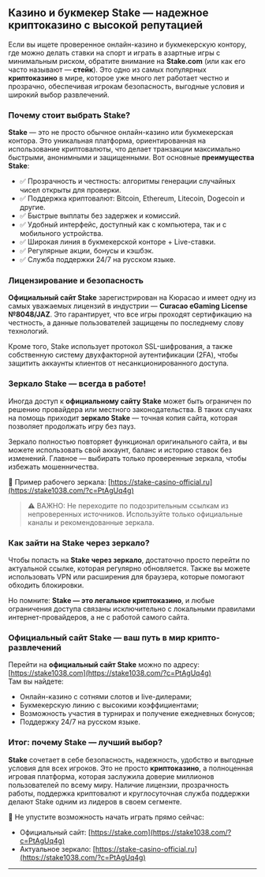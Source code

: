 ## Казино и букмекер Stake — надежное криптоказино с высокой репутацией

Если вы ищете проверенное онлайн-казино и букмекерскую контору, где можно делать ставки на спорт и играть в азартные игры с минимальным риском, обратите внимание на **Stake.com** (или как его часто называют — **стейк**). Это одно из самых популярных **криптоказино** в мире, которое уже много лет работает честно и прозрачно, обеспечивая игрокам безопасность, выгодные условия и широкий выбор развлечений.

### Почему стоит выбрать Stake?

**Stake** — это не просто обычное онлайн-казино или букмекерская контора. Это уникальная платформа, ориентированная на использование криптовалюты, что делает транзакции максимально быстрыми, анонимными и защищенными. Вот основные **преимущества Stake**:

- ✅ Прозрачность и честность: алгоритмы генерации случайных чисел открыты для проверки.
- ✅ Поддержка криптовалют: Bitcoin, Ethereum, Litecoin, Dogecoin и другие.
- ✅ Быстрые выплаты без задержек и комиссий.
- ✅ Удобный интерфейс, доступный как с компьютера, так и с мобильного устройства.
- ✅ Широкая линия в букмекерской конторе + Live-ставки.
- ✅ Регулярные акции, бонусы и кэшбэк.
- ✅ Служба поддержки 24/7 на русском языке.

### Лицензирование и безопасность

**Официальный сайт Stake** зарегистрирован на Кюрасао и имеет одну из самых уважаемых лицензий в индустрии — **Curacao eGaming License №8048/JAZ**. Это гарантирует, что все игры проходят сертификацию на честность, а данные пользователей защищены по последнему слову технологий.

Кроме того, Stake использует протокол SSL-шифрования, а также собственную систему двухфакторной аутентификации (2FA), чтобы защитить аккаунты клиентов от несанкционированного доступа.

### Зеркало Stake — всегда в работе!

Иногда доступ к **официальному сайту Stake** может быть ограничен по решению провайдера или местного законодательства. В таких случаях на помощь приходит **зеркало Stake** — точная копия сайта, которая позволяет продолжать игру без пауз.

Зеркало полностью повторяет функционал оригинального сайта, и вы можете использовать свой аккаунт, баланс и историю ставок без изменений. Главное — выбирать только проверенные зеркала, чтобы избежать мошенничества.

📌 Пример рабочего зеркала: [https://stake-casino-official.ru](https://stake1038.com/?c=PtAgUq4g)

> ⚠️ ВАЖНО: Не переходите по подозрительным ссылкам из непроверенных источников. Используйте только официальные каналы и рекомендованные зеркала.

### Как зайти на Stake через зеркало?

Чтобы попасть на **Stake через зеркало**, достаточно просто перейти по актуальной ссылке, которая регулярно обновляется. Также вы можете использовать VPN или расширения для браузера, которые помогают обходить блокировки.

Но помните: **Stake — это легальное криптоказино**, и любые ограничения доступа связаны исключительно с локальными правилами интернет-провайдеров, а не с работой самого сайта.

### Официальный сайт Stake — ваш путь в мир крипто-развлечений

Перейти на **официальный сайт Stake** можно по адресу: [https://stake1038.com](https://stake1038.com/?c=PtAgUq4g)  
Там вы найдете:
- Онлайн-казино с сотнями слотов и live-дилерами;
- Букмекерскую линию с высокими коэффициентами;
- Возможность участия в турнирах и получение ежедневных бонусов;
- Поддержку 24/7 на русском языке.

### Итог: почему Stake — лучший выбор?

**Stake** сочетает в себе безопасность, надежность, удобство и выгодные условия для всех игроков. Это не просто **криптоказино**, а полноценная игровая платформа, которая заслужила доверие миллионов пользователей по всему миру. Наличие лицензии, прозрачность работы, поддержка криптовалют и круглосуточная служба поддержки делают Stake одним из лидеров в своем сегменте.

📌 Не упустите возможность начать играть прямо сейчас:
- Официальный сайт: [https://stake.com](https://stake1038.com/?c=PtAgUq4g)
- Актуальное зеркало: [https://stake-casino-official.ru](https://stake1038.com/?c=PtAgUq4g)

---
